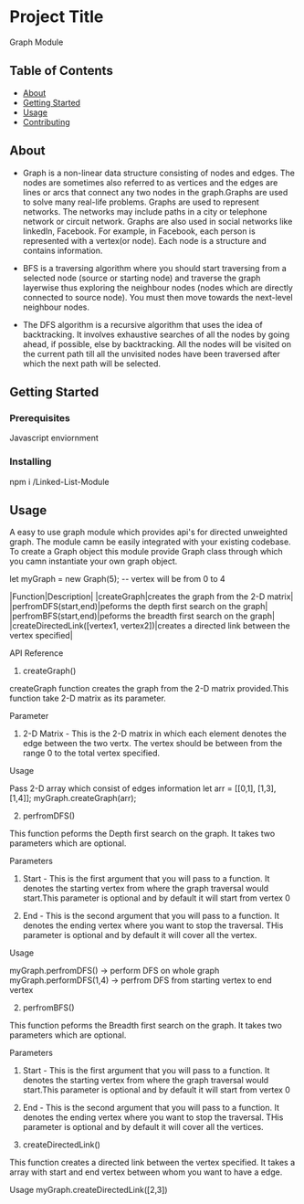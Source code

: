 # Project Title
Graph Module

## Table of Contents

- [About](#about)
- [Getting Started](#getting_started)
- [Usage](#usage)
- [Contributing](../CONTRIBUTING.md)

## About <a name = "about"></a>

* Graph is a non-linear data structure consisting of nodes and edges. The nodes are sometimes also referred to as vertices and the edges are lines or arcs that connect any two nodes in the graph.Graphs are used to solve many real-life problems. Graphs are used to represent networks. The networks may include paths in a city or telephone network or circuit network. Graphs are also used in social networks like linkedIn, Facebook. For example, in Facebook, each person is represented with a vertex(or node). Each node is a structure and contains information. 

* BFS is a traversing algorithm where you should start traversing from a selected node (source or starting node) and traverse the graph layerwise thus exploring the neighbour nodes (nodes which are directly connected to source node). You must then move towards the next-level neighbour nodes. 

* The DFS algorithm is a recursive algorithm that uses the idea of backtracking. It involves exhaustive searches of all the nodes by going ahead, if possible, else by backtracking. All the nodes will be visited on the current path till all the unvisited nodes have been traversed after which the next path will be selected. 




## Getting Started <a name = "getting_started"></a>


### Prerequisites

Javascript enviornment

### Installing

npm i <repo>/Linked-List-Module

## Usage <a name = "usage"></a>

A easy to use graph module which provides api's for directed unweighted graph. The module camn be easily integrated with your existing codebase. To create a Graph object this module provide Graph class through which you camn instantiate your own graph object.

let myGraph = new Graph(5); -- vertex will be from 0 to 4

|Function|Description|
|createGraph|creates the graph from the 2-D matrix|
|perfromDFS(start,end)|peforms the depth first search on the graph|
|perfromBFS(start,end)|peforms the breadth first search on the graph|
|createDirectedLink([vertex1, vertex2])|creates a directed link between the vertex specified|

API Reference 

1. createGraph()

createGraph function creates the graph from the 2-D matrix provided.This function take 2-D matrix as its parameter. 

Parameter 

1. 2-D Matrix - This is the 2-D matrix in which each element denotes the edge between the two vertx. The vertex should be between from the range 0 to the total vertex specified.

Usage 

Pass 2-D array which consist of edges information 
let arr = [[0,1], [1,3], [1,4]];
myGraph.createGraph(arr);

2. perfromDFS()

This function peforms the Depth first search on the graph. It takes two parameters which are optional.

Parameters

1. Start - This is the first argument that you will pass to a function. It denotes the starting vertex from where the graph traversal would start.This parameter is optional and by default it will start from vertex 0

2. End - This is the second argument that you will pass to a function. It denotes the ending vertex where you want to stop the traversal. THis parameter is optional and by default it will cover all the vertex.

Usage

myGraph.perfromDFS() -> perform DFS on whole graph 
myGraph.performDFS(1,4) -> perfrom DFS from starting vertex to end vertex

2. perfromBFS()

This function peforms the Breadth first search on the graph. It takes two parameters which are optional.

Parameters

1. Start - This is the first argument that you will pass to a function. It denotes the starting vertex from where the graph traversal would start.This parameter is optional and by default it will start from vertex 0

2. End - This is the second argument that you will pass to a function. It denotes the ending vertex where you want to stop the traversal. THis parameter is optional and by default it will cover all the vertices.

3. createDirectedLink()

This function creates a directed link between the vertex specified. It takes a array with start and end vertex between whom you want to have a edge.

Usage
myGraph.createDirectedLink([2,3])











